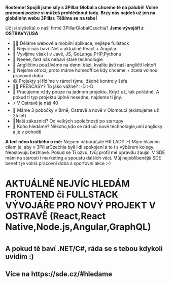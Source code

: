**Rosteme! Spojili jsme síly s 3Pillar Global a chceme tě na palubě! 
Volné pracovní pozice si můžeš prohlédnout tady. Brzy nás najdeš už jen na globálním webu 3Pillar. Těšíme se na tebe!**


Už jsi slyšel(a) o naší firmě 3PillarGlobalCzechia? **Jsme vývojáři z OSTRAVY/USA**
  
- 👩‍💻 Děláme webové a mobilní aplikace, nejlépe fullstack
- 💖 Nejvíc nás baví .Net a aktuálně React + Angular
- 👯 Vyvíjíme však i v Javě, JS, GoLangu,PHP,Pythonu
- 🤔 Neeee, fakt nás nebaví staré technologie
- 💬 Angličtinu používáme na denní bázi, kvalitu jistí naši angličtí lektoři
- 🎃 Nejsme otroci, proto máme homeoffice kdy chceme + zcela volnou pracovní dobu
- 😄 Projekty si řídíme v rámci týmu, žádné kontroly šéfa
- 🐱‍👤 PŘESČASY? To jako vážně? :-D :-D 
- 🐓 Pracujeme vždy pouze na jednom projektu. Když už, tak pořádně. A pokud ti typ projektu úplně nesedne, najdeme ti jiný.
- ⚡ V Ostravě je náš 40
- 🎈 Máme 3 pobočky v Brně, Ostravě a nově v Olomouci (existujeme už 25 let)
- 🦸‍Naši zákazníci? Od velkých společností po startupy
- 🤘 Koho hledáme? Někoho,kdo se rád učí nové technologie,umí anglicky a je v pohodě

**A teď něco krátkého o mě:** Nejsem náborář,ale HR LADY :-) Mým hlavním cílem je, aby v 3PillarCzechia byli lidi spokojení a to i s výběrem kolegy. Neoslovuju bezhlavě. Pokud se Ti ozvu, tvůj profil mě opravdu zaujal. V SDE mám na starosti i marketing a spoustu dalších věcí. Můj nejoblíbenější SDE benefit je volná pracovní doba a sportovní akce :-) 
<h1> AKTUÁLNĚ NEJVÍC HLEDÁM FRONTEND či FULLSTACK VÝVOJÁŘE PRO NOVÝ PROJEKT V OSTRAVĚ (React,React Native,Node.js,Angular,GraphQL) <h1>
<h2> A pokud tě baví .NET/C#, ráda se s tebou kdykoli uvidím :) <h2> Více na https://sde.cz/#hledame
